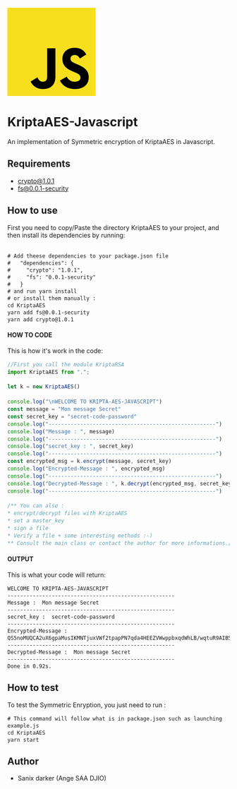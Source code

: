![javascript](../../images/javascript.png)

# KriptaAES-Javascript

An implementation of Symmetric encryption of KriptaAES in Javascript.

## Requirements

- crypto@1.0.1
- fs@0.0.1-security

## How to use

First you need to copy/Paste the directory KriptaAES to your project, and then install its dependencies by running:
```shell

# Add theese dependencies to your package.json file
#   "dependencies": {
#     "crypto": "1.0.1",
#     "fs": "0.0.1-security"
#   }
# and run yarn install
# or install them manually :
cd KriptaAES
yarn add fs@0.0.1-security
yarn add crypto@1.0.1
```

#### HOW TO CODE

This is how it's work in the code:

```javascript
//First you call the module KriptaRSA
import KriptaAES from ".";

let k = new KriptaAES()

console.log("\nWELCOME TO KRIPTA-AES-JAVASCRIPT")
const message = "Mon message Secret"
const secret_key = "secret-code-password"
console.log("-----------------------------------------------------")
console.log("Message : ", message)
console.log("-----------------------------------------------------")
console.log("secret_key : ", secret_key)
console.log("-----------------------------------------------------")
const encrypted_msg = k.encrypt(message, secret_key)
console.log("Encrypted-Message : ", encrypted_msg)
console.log("-----------------------------------------------------")
console.log("Decrypted-Message : ", k.decrypt(encrypted_msg, secret_key).toString())
console.log("-----------------------------------------------------")

/** You can also :
* encrypt/decrypt files with KriptaAES
* set a master_key
* sign a file
* Verify a file + some interesting methods :-)
** Consult the main class or contact the author for more informations./
```

#### OUTPUT

This is what your code will return:
```shell
WELCOME TO KRIPTA-AES-JAVASCRIPT
-----------------------------------------------------
Message :  Mon message Secret
-----------------------------------------------------
secret_key :  secret-code-password
-----------------------------------------------------
Encrypted-Message :  QS5noMUQCA2uX6gpaMusIKMNTjuxVWf2tpapPN7qda4HEEZVWwppbxqdWhLB/wqtuR9AIB5u1tKU9DTkBXRMJFPy1azIMmmabk2voEEIvtawFN4qhdsGHTOeSDu/wWcH
-----------------------------------------------------
Decrypted-Message :  Mon message Secret
-----------------------------------------------------
Done in 0.92s.
```

## How to test

To test the Symmetric Enryption, you just need to run :
```shell
# This command will follow what is in package.json such as launching example.js
cd KriptaAES
yarn start
```

## Author

- Sanix darker (Ange SAA DJIO)